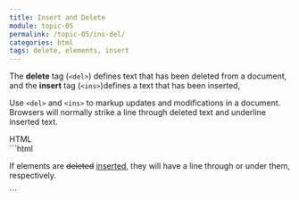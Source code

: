 ```yaml
---
title: Insert and Delete
module: topic-05
permalink: /topic-05/ins-del/
categories: html
tags: delete, elements, insert
---
```


<div class="divider-heading"></div>

The **delete** tag (`<del>`) defines text that has been deleted from a document, and the **insert** tag (`<ins>`)defines a text that has been inserted,

Use `<del>` and `<ins>` to markup updates and modifications in a document. Browsers will normally strike a line through deleted text and underline inserted text.


<div class="code-heading">
  <span class="html">HTML</span>
</div>
```html
<p>If elements are <del>deleted</del> <ins>inserted</ins>, they will have a line through or under them, respectively.</p>
```


<div class="external-embed">
  <p data-height="400" data-theme-id="30567" data-slug-hash="WNwaoMY" data-default-tab="html,result" data-user="michaelcassens" data-pen-title="Semantic HTML, Insert and Delete" class="codepen"></p>
</div>
